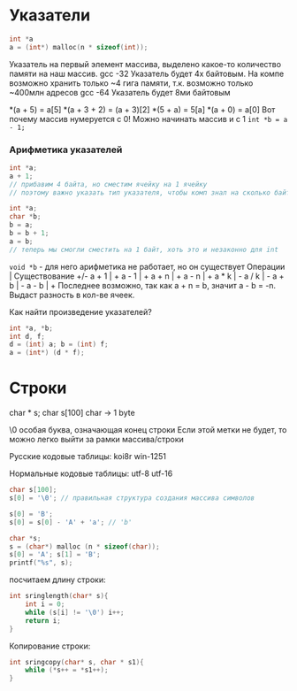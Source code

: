 # Указатели
``` c
int *a
a = (int*) malloc(n * sizeof(int));
```
Указатель на первый элемент массива, выделено какое-то количество памяти на наш массив.
gcc -32
Указатель будет 4х байтовым. На компе возможно хранить только ~4 гига памяти, т.к. возможно только ~400млн адресов
gcc -64
Указатель будет 8ми байтовым

*(a + 5) = a[5]
*(a + 3 + 2) = (a + 3)[2]
*(5 + a) = 5[a]
*(a + 0) = a[0]
Вот почему массив нумеруется с 0!
Можно начинать массив и с 1
`int *b = a - 1;`

### Арифметика указателей
``` c
int *a;
a + 1; 
// прибавим 4 байта, но сместим ячейку на 1 ячейку
// поэтому важно указать тип указателя, чтобы комп знал на сколько байт смещать указатель
```

``` c
int *a;
char *b;
b = a;
b = b + 1;
a = b;
// теперь мы смогли сместить на 1 байт, хоть это и незаконно для int
```
`void *b` - для него арифметика не работает, но он существует
Операции | Существование +/-
a + 1    |  +
a - 1    |  +
a + n    |  +
a - n    |  +
a * k    |  -
a / k    |  -
a + b    |  -
a - b    |  +
Последнее возможно, так как a + n = b, значит a - b = -n. Выдаст разность в кол-ве ячеек.

Как найти произведение указателей?
``` c
int *a, *b;
int d, f;
d = (int) a; b = (int) f;
a = (int*) (d * f);
```

# Строки
char * s;
char s[100]
char -> 1 byte

\0 особая буква, означающая конец строки
Если этой метки не будет, то можно легко выйти за рамки массива/строки

Русские кодовые таблицы:
koi8r
win-1251

Нормальные кодовые таблицы:
utf-8
utf-16

``` c
char s[100];
s[0] = '\0'; // правильная структура создания массива символов

s[0] = 'B';
s[0] = s[0] - 'A' + 'a'; // 'b'
```


``` c
char *s;
s = (char*) malloc (n * sizeof(char));
s[0] = 'A'; s[1] = 'B';
printf("%s", s);
```

посчитаем длину строки:
``` c
int sringlength(char* s){
    int i = 0;
    while (s[i] != '\0') i++;
    return i;
}
```

Копирование строки:
``` c
int sringcopy(char* s, char * s1){
    while (*s++ = *s1++);
}
```









